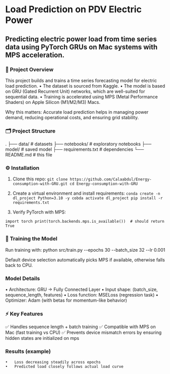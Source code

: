  # Load Prediction on PDV Electric Power

## Predicting electric power load from time series data using PyTorch GRUs on Mac systems with MPS acceleration.


### 📖 Project Overview

This project builds and trains a time series forecasting model for electric load prediction.
	•	The dataset is sourced from Kaggle.
	•	The model is based on GRU (Gated Recurrent Unit) networks, which are well-suited for sequential data.
	•	Training is accelerated using MPS (Metal Performance Shaders) on Apple Silicon (M1/M2/M3) Macs.

Why this matters:
Accurate load prediction helps in managing power demand, reducing operational costs, and ensuring grid stability.


### 🗂️ Project Structure
.
├── data/                # datasets
├── notebooks/           # exploratory notebooks
├── model/               # saved model
├── requirements.txt     # dependencies
└── README.md            # this file


### ⚙️ Installation
1.	Clone this repo:
`git clone https://github.com/Calaabdul/Energy-consumption-with-GRU.git
cd Energy-consumption-with-GRU`

2.	Create a virtual environment and install requirements:
`conda create -n dl_project Python=3.10 -y
cobda activate dl_project
pip install -r requirements.txt`

3.	Verify PyTorch with MPS:

`import torch
print(torch.backends.mps.is_available())  # should return True`


### 🚀 Training the Model

Run training with:
python src/train.py --epochs 30 --batch_size 32 --lr 0.001

Default device selection automatically picks MPS if available, otherwise falls back to CPU.

### Model Details
•	Architecture: GRU → Fully Connected Layer
•	Input shape: (batch_size, sequence_length, features)
•	Loss function: MSELoss (regression task)
•	Optimizer: Adam (with betas for momentum-like behavior)



### ⚡ Key Features

✅ Handles sequence length + batch training
✅ Compatible with MPS on Mac (fast training vs CPU)
✅ Prevents device mismatch errors by ensuring hidden states are initialized on mps



### Results (example)
	•	Loss decreasing steadily across epochs
	•	Predicted load closely follows actual load curve